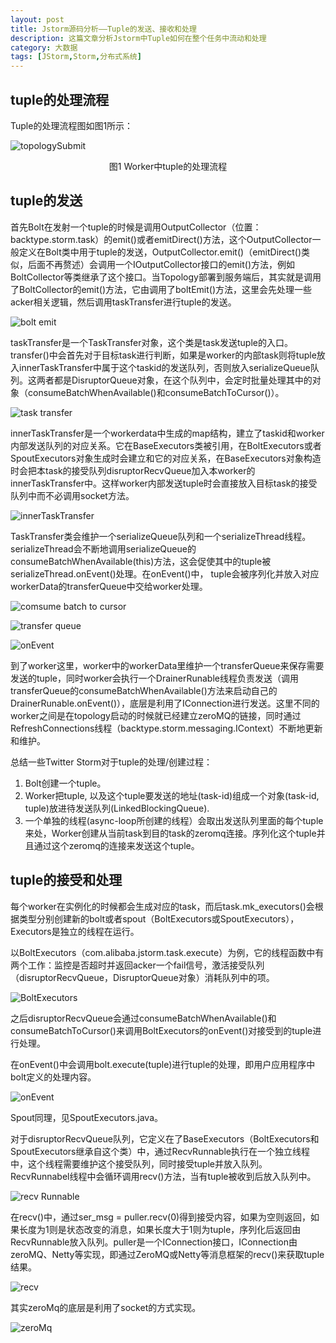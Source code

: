 ```yaml
---
layout: post
title: Jstorm源码分析——Tuple的发送、接收和处理
description: 这篇文章分析Jstorm中Tuple如何在整个任务中流动和处理
category: 大数据
tags: [JStorm,Storm,分布式系统]
---
```


## tuple的处理流程

Tuple的处理流程图如图1所示：

![topologySubmit](/images/jstorm/image045.png)
 
<center>图1 Worker中tuple的处理流程</center>

## tuple的发送

首先Bolt在发射一个tuple的时候是调用OutputCollector（位置：backtype.storm.task）的emit()或者emitDirect()方法，这个OutputCollector一般定义在Bolt类中用于tuple的发送，OutputCollector.emit()（emitDirect()类似，后面不再赘述）会调用一个IOutputCollector接口的emit()方法，例如BoltCollector等类继承了这个接口。当Topology部署到服务端后，其实就是调用了BoltCollector的emit()方法，它由调用了boltEmit()方法，这里会先处理一些acker相关逻辑，然后调用taskTransfer进行tuple的发送。
 
![bolt emit](/images/jstorm/image046.png)

taskTransfer是一个TaskTransfer对象，这个类是task发送tuple的入口。transfer()中会首先对于目标task进行判断，如果是worker的内部task则将tuple放入innerTaskTransfer中属于这个taskid的发送队列，否则放入serializeQueue队列。这两者都是DisruptorQueue对象，在这个队列中，会定时批量处理其中的对象（consumeBatchWhenAvailable()和consumeBatchToCursor()）。
 
![task transfer](/images/jstorm/image047.png)

innerTaskTransfer是一个workerdata中生成的map结构，建立了taskid和worker内部发送队列的对应关系。它在BaseExecutors类被引用，在BoltExecutors或者SpoutExecutors对象生成时会建立和它的对应关系，在BaseExecutors对象构造时会把本task的接受队列disruptorRecvQueue加入本worker的innerTaskTransfer中。这样worker内部发送tuple时会直接放入目标task的接受队列中而不必调用socket方法。
 
![innerTaskTransfer](/images/jstorm/image048.png)

TaskTransfer类会维护一个serializeQueue队列和一个serializeThread线程。serializeThread会不断地调用serializeQueue的consumeBatchWhenAvailable(this)方法，这会促使其中的tuple被serializeThread.onEvent()处理。在onEvent()中， tuple会被序列化并放入对应workerData的transferQueue中交给worker处理。

![comsume batch to cursor](/images/jstorm/image049.png)

![transfer queue](/images/jstorm/image050.png)
  
![onEvent](/images/jstorm/image051.png)

到了worker这里，worker中的workerData里维护一个transferQueue来保存需要发送的tuple，同时worker会执行一个DrainerRunable线程负责发送（调用transferQueue的consumeBatchWhenAvailable()方法来启动自己的DrainerRunable.onEvent()），底层是利用了IConnection进行发送。这里不同的worker之间是在topology启动的时候就已经建立zeroMQ的链接，同时通过RefreshConnections线程（backtype.storm.messaging.IContext）不断地更新和维护。

总结一些Twitter Storm对于tuple的处理/创建过程：

1. Bolt创建一个tuple。
2. Worker把tuple, 以及这个tuple要发送的地址(task-id)组成一个对象(task-id, tuple)放进待发送队列(LinkedBlockingQueue).
3. 一个单独的线程(async-loop所创建的线程）会取出发送队列里面的每个tuple来处，Worker创建从当前task到目的task的zeromq连接。序列化这个tuple并且通过这个zeromq的连接来发送这个tuple。

## tuple的接受和处理

每个worker在实例化的时候都会生成对应的task，而后task.mk_executors()会根据类型分别创建新的bolt或者spout（BoltExecutors或SpoutExecutors），Executors是独立的线程在运行。

以BoltExecutors（com.alibaba.jstorm.task.execute）为例，它的线程函数中有两个工作：监控是否超时并返回acker一个fail信号，激活接受队列（disruptorRecvQueue，DisruptorQueue对象）消耗队列中的项。
 
![BoltExecutors](/images/jstorm/image052.png)
  
之后disruptorRecvQueue会通过consumeBatchWhenAvailable()和consumeBatchToCursor()来调用BoltExecutors的onEvent()对接受到的tuple进行处理。

在onEvent()中会调用bolt.execute(tuple)进行tuple的处理，即用户应用程序中bolt定义的处理内容。
 
![onEvent](/images/jstorm/image053.png)

Spout同理，见SpoutExecutors.java。

对于disruptorRecvQueue队列，它定义在了BaseExecutors（BoltExecutors和SpoutExecutors继承自这个类）中，通过RecvRunnable执行在一个独立线程中，这个线程需要维护这个接受队列，同时接受tuple并放入队列。RecvRunnabel线程中会循环调用recv()方法，当有tuple被收到后放入队列中。
 
![recv Runnable](/images/jstorm/image054.png)

在recv()中，通过ser_msg = puller.recv(0)得到接受内容，如果为空则返回，如果长度为1则是状态改变的消息，如果长度大于1则为tuple，序列化后返回由RecvRunnable放入队列。puller是一个IConnection接口，IConnection由zeroMQ、Netty等实现，即通过ZeroMQ或Netty等消息框架的recv()来获取tuple结果。
 
 ![recv](/images/jstorm/image055.png)
 
其实zeroMq的底层是利用了socket的方式实现。
 
![zeroMq](/images/jstorm/image056.png)


